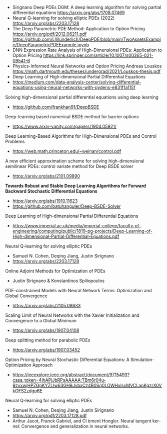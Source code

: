 + Sirignano Deep PDEs DGM: A deep learning algorithm for solving partial differential equations https://arxiv.org/abs/1708.07469
+ Neural Q-learning for solving elliptic PDEs (2022) https://arxiv.org/abs/2203.17128
+ The Deep Parametric PDE Method: Application to Option Pricing https://arxiv.org/pdf/2012.06211.pdf https://github.com/LWunderlich/DeepPDE/blob/main/TwoAssetsExample/DeepParametricPDEExample.ipynb
+ DNN Expression Rate Analysis of High-Dimensional PDEs: Application to Option Pricing https://link.springer.com/article/10.1007/s00365-021-09541-6
+ Physics-Informed Neural Networks and Option Pricing Andreas Louskos https://math.dartmouth.edu/theses/undergrad/2021/Louskos-thesis.pdf
+ Deep Learning of High-dimensional Partial Differential Equations
+ https://medium.com/data-analysis-center/solving-differential-equations-using-neural-networks-with-pydens-e831f1a115f


Solving high-dimensional partial differential equations using deep learning
+ https://github.com/frankhan91/DeepBSDE

Deep-learning based numerical BSDE method for barrier options
+ https://www.arxiv-vanity.com/papers/1904.05921/

Deep Learning-Based Algorithms for High-Dimensional PDEs and Control Problems
+ https://web.math.princeton.edu/~weinan/control.pdf

A new efficient approximation scheme for solving high-dimensional semilinear PDEs: control variate method for Deep BSDE solver
+ https://arxiv.org/abs/2101.09890

**Towards Robust and Stable Deep Learning Algorithms for Forward Backward Stochastic Differential Equations**
+ https://arxiv.org/abs/1910.11623
+ https://github.com/batuhanguler/Deep-BSDE-Solver


Deep Learning of High-dimensional Partial Differential Equations
+ https://www.imperial.ac.uk/media/imperial-college/faculty-of-engineering/computing/public/1819-pg-projects/Deep-Learning-of-High-dimensional-Partial-Differential-Equations.pdf


Neural Q-learning for solving elliptic PDEs
+ Samuel N. Cohen, Deqing Jiang, Justin Sirignano
+ https://arxiv.org/abs/2203.17128

Online Adjoint Methods for Optimization of PDEs
+  Justin Sirignano & Konstantinos Spiliopoulos 

PDE-constrained Models with Neural Network Terms: Optimization and Global Convergence
+ https://arxiv.org/abs/2105.08633

Scaling Limit of Neural Networks with the Xavier Initialization and Convergence to a Global Minimum
+ https://arxiv.org/abs/1907.04108

Deep splitting method for parabolic PDEs
+ https://arxiv.org/abs/1907.03452

Option Pricing by Neural Stochastic Differential Equations: A Simulation-Optimization Approach
+ https://ieeexplore.ieee.org/abstract/document/9715493?casa_token=4lhAPjJbRPsAAAAA:TBm6r04u-9zvxwjHPZGpKYZLIw63GH9JvbxCz4B0Sq0LOWHxlsxMVCLapKgzrX0VkOFS2zdgp6E

Neural Q-learning for solving elliptic PDEs
+ Samuel N. Cohen, Deqing Jiang, Justin Sirignano
+ https://arxiv.org/pdf/2203.17128.pdf
+ Arthur Jacot, Franck Gabriel, and Cl ́ement Hongler. Neural tangent ker-
nel: Convergence and generalization in neural networks. 


